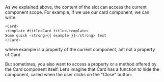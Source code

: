 As we explained above, the content of the slot can access the current component scope. For example, if we use our card component, we can write:

```js
<Card>
<template #title>Card title</template>
Some quick <strong>{{ example }}</strong> text
</Card>
```

where example is a property of the current component, ant not a property of Card.

But sometimes, you also want to access a property or a method offered by the Card component itself. Let’s imagine that Card has a function to hide the component, called when the user clicks on the "Close" button: